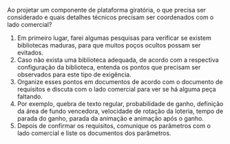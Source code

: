 Ao projetar um componente de plataforma giratória, o que precisa ser considerado e quais detalhes técnicos precisam ser coordenados com o lado comercial?

 1. Em primeiro lugar, farei algumas pesquisas para verificar se existem bibliotecas maduras, para que muitos poços ocultos possam ser evitados.
 2. Caso não exista uma biblioteca adequada, de acordo com a respectiva configuração da biblioteca, entenda os pontos que precisam ser observados para este tipo de exigência.
 3. Organize esses pontos em documentos de acordo com o documento de requisitos e discuta com o lado comercial para ver se há alguma peça faltando.
 4. Por exemplo, quebra de texto regular, probabilidade de ganho, definição da área de fundo vencedora, velocidade de rotação da loteria, tempo de parada do ganho, parada da animação e animação após o ganho.
 5. Depois de confirmar os requisitos, comunique os parâmetros com o lado comercial e liste os documentos dos parâmetros.